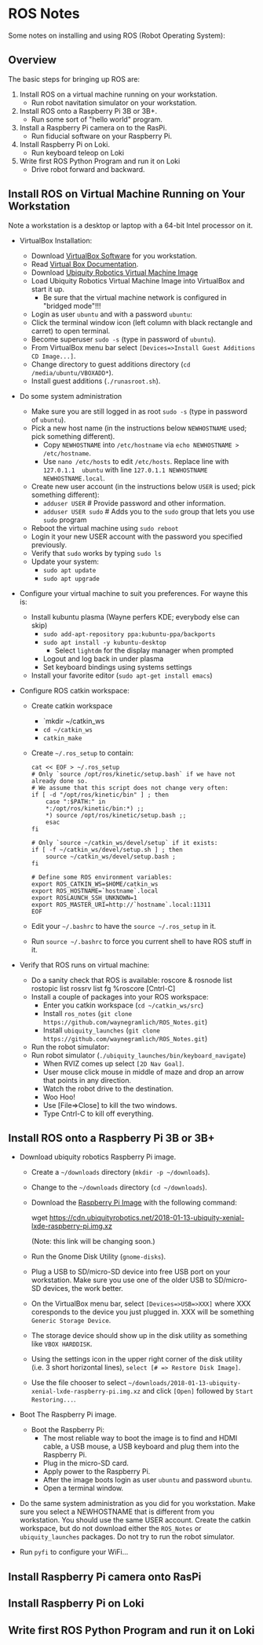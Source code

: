# ROS Notes

Some notes on installing and using ROS (Robot Operating System):

## Overview

The basic steps for bringing up ROS are:

1. Install ROS on a virtual machine running on your workstation.
   * Run robot navitation simulator on your workstation.
2. Install ROS onto a Raspberry Pi 3B or 3B+.
   * Run some sort of "hello world" program.
3. Install a Raspberry Pi camera on to the RasPi.
   * Run fiducial software on your Raspberry Pi.
4. Install Raspberry Pi on Loki.
   * Run keyboard teleop on Loki
5. Write first ROS Python Program and run it on Loki
   * Drive robot forward and backward.

## Install ROS on Virtual Machine Running on Your Workstation

Note a workstation is a desktop or laptop with a 64-bit Intel processor on it.

* VirtualBox Installation:
  * Download [VirtualBox Software](https://www.virtualbox.org/wiki/Downloads) for you workstation.
  * Read [Virtual Box Documentation](https://www.virtualbox.org/wiki/Documentation).
  * Download [Ubiquity Robotics Virtual Machine Image](https://downloads.ubiquityrobotics.com/)
  * Load Ubiquity Robotics Virtual Machine Image into VirtualBox and start it up.
    * Be sure that the virtual machine network is configured in "bridged mode"!!!
  * Login as user `ubuntu` and with a password `ubuntu`:
  * Click the terminal window icon (left column with black rectangle and carret) to open terminal.
  * Become superuser `sudo -s` (type in password of `ubuntu`).
  * From VirtualBox menu bar select `[Devices=>Install Guest Additions CD Image...]`.
  * Change directory to guest additions directory (`cd /media/ubuntu/VBOXADD*`).
  * Install guest additions (`./runasroot.sh`).

* Do some system administration
  * Make sure you are still logged in as root `sudo -s` (type in password of `ubuntu`).
  * Pick a new host name (in the instructions below `NEWHOSTNAME` used; pick something different).
    * Copy `NEWHOSTNAME` into `/etc/hostname` via `echo NEWHOSTNAME > /etc/hostname`.
    * Use `nano /etc/hosts` to edit `/etc/hosts`.  Replace line with `127.0.1.1  ubuntu`
      with line `127.0.1.1 NEWHOSTNAME NEWHOSTNAME.local`.
  * Create new user account (in the instructions below `USER` is used; pick something different):
    * `adduser USER`        # Provide password and other information.
    * `adduser USER sudo`   # Adds you to the `sudo` group that lets you use `sudo` program
  * Reboot the virtual machine using `sudo reboot`
  * Login it your new USER account with the password you specified previously.
  * Verify that `sudo` works by typing `sudo ls`
  * Update your system:
    * `sudo apt update`
    * `sudo apt upgrade`

* Configure your virtual machine to suit you preferences.  For wayne this is:
  * Install kubuntu plasma (Wayne perfers KDE; everybody else can skip)
    * `sudo add-apt-repository ppa:kubuntu-ppa/backports`
    * `sudo apt install -y kubuntu-desktop`
      * Select `lightdm` for the display manager when prompted
    * Logout and log back in under plasma
    * Set keyboard bindings using systems settings
  * Install your favorite editor (`sudo apt-get install emacs`)

* Configure ROS catkin workspace:
  * Create catkin workspace
    * `mkdir ~/catkin_ws
    * `cd ~/catkin_ws`
    * `catkin_make`
  * Create `~/.ros_setup` to contain:

        cat << EOF > ~/.ros_setup
        # Only `source /opt/ros/kinetic/setup.bash` if we have not already done so.
        # We assume that this script does not change very often:
        if [ -d "/opt/ros/kinetic/bin" ] ; then
            case ":$PATH:" in
            *:/opt/ros/kinetic/bin:*) ;;
            *) source /opt/ros/kinetic/setup.bash ;;
            esac
        fi
        
        # Only `source ~/catkin_ws/devel/setup` if it exists:
        if [ -f ~/catkin_ws/devel/setup.sh ] ; then
            source ~/catkin_ws/devel/setup.bash ;
        fi
        
        # Define some ROS environment variables:
        export ROS_CATKIN_WS=$HOME/catkin_ws
        export ROS_HOSTNAME=`hostname`.local
        export ROSLAUNCH_SSH_UNKNOWN=1
        export ROS_MASTER_URI=http://`hostname`.local:11311
        EOF

  * Edit your `~/.bashrc` to have the `source ~/.ros_setup` in it.
  * Run `source ~/.bashrc` to force you current shell to have ROS stuff in it.

* Verify that ROS runs on virtual machine:
  * Do a sanity check that ROS is available:
        roscore &
        rosnode list
        rostopic list
        rossrv list
        fg %roscore
        [Cntrl-C]
  * Install a couple of packages into your ROS workspace:
    * Enter you catkin workspace (`cd ~/catkin_ws/src`)
    * Install `ros_notes` (`git clone https://github.com/waynegramlich/ROS_Notes.git`)
    * Install `ubiquity_launches` (`git clone https://github.com/waynegramlich/ROS_Notes.git`)
  * Run the robot simulator:
  * Run robot simulator (`./ubiquity_launches/bin/keyboard_navigate`)
    * When RVIZ comes up select `[2D Nav Goal]`.
    * User mouse click mouse in middle of maze and drop an arrow that points in any direction.
    * Watch the robot drive to the destination.
    * Woo Hoo!
    * Use [File=>Close] to kill the two windows.
    * Type Cntrl-C to kill off everything.

## Install ROS onto a Raspberry Pi 3B or 3B+

* Download ubiquity robotics Raspberry Pi image.
  * Create a `~/downloads` directory (`mkdir -p ~/downloads`).
  * Change to the `~/downloads` directory (`cd ~/downloads`).
  * Download the [Raspberry Pi Image](https://downloads.ubiquityrobotics.com/pi.html)
    with the following command:

       wget https://cdn.ubiquityrobotics.net/2018-01-13-ubiquity-xenial-lxde-raspberry-pi.img.xz

     (Note: this link will be changing soon.)

  * Run the Gnome Disk Utility (`gnome-disks`).
  * Plug a USB to SD/micro-SD device into free USB port on your workstation.  Make sure you
    use one of the older USB to SD/micro-SD devices, the work better.
  * On the VirtualBox menu bar, select `[Devices=>USB=>XXX]` where XXX coresponds to the
    device you just plugged in.  XXX will be something `Generic Storage Device`.
  * The storage device should show up in the disk utility as something like `VBOX HARDDISK`.
  * Using the settings icon in the upper right corner of the disk utility (i.e. 3 short
    horizontal lines), `select [# => Restore Disk Image]`.
  * Use the file chooser to select
    `~/downloads/2018-01-13-ubiquity-xenial-lxde-raspberry-pi.img.xz` and click `[Open]`
    followed by `Start Restoring...`.

* Boot The Raspberry Pi image.
  * Boot the Raspberry Pi:
    * The most reliable way to boot the image is to find and HDMI cable, a USB mouse,
      a USB keyboard and plug them into the Raspberry Pi.
    * Plug in the micro-SD card.
    * Apply power to the Raspberry Pi.
    * After the image boots login as user `ubuntu` and password `ubuntu`.
    * Open a terminal window. 

* Do the same system administration as you did for you workstation.  Make sure you
  select a NEWHOSTNAME that is different from you workstation.  You should use the
  same USER account.  Create the catkin workspace, but do not download either the
  `ROS_Notes` or `ubiquity_launches` packages.  Do not try to run the robot simulator.

* Run `pyfi` to configure your WiFi...

## Install Raspberry Pi camera onto RasPi

## Install Raspberry Pi on Loki

## Write first ROS Python Program and run it on Loki




